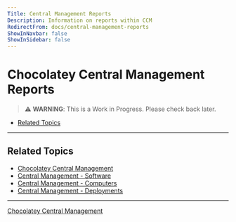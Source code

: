 ```yaml
---
Title: Central Management Reports
Description: Information on reports within CCM
RedirectFrom: docs/central-management-reports
ShowInNavbar: false
ShowInSidebar: false
---
```


# Chocolatey Central Management Reports

> :warning: **WARNING**: This is a Work in Progress. Please check back later.

<!-- TOC depthFrom:2 -->

- [Related Topics](#related-topics)

<!-- /TOC -->

___
## Related Topics

* [Chocolatey Central Management](./)
* [Central Management - Software](./software)
* [Central Management - Computers](./computers)
* [Central Management - Deployments](./deployments)

___
[Chocolatey Central Management](./)
